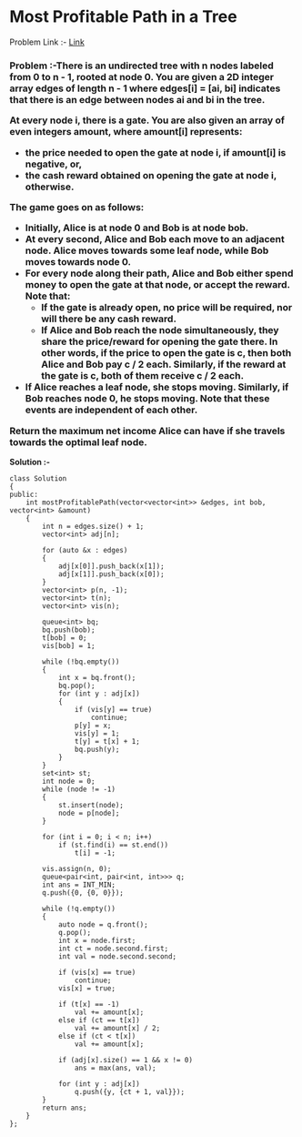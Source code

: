 # Most Profitable Path in a Tree

Problem Link :- [Link](https://leetcode.com/problems/most-profitable-path-in-a-tree/)


<h3>

Problem :-There is an undirected tree with n nodes labeled from 0 to n - 1, rooted at node 0. You are given a 2D integer array edges of length n - 1 where edges[i] = [ai, bi] indicates that there is an edge between nodes ai and bi in the tree.

At every node i, there is a gate. You are also given an array of even integers amount, where amount[i] represents:

  * the price needed to open the gate at node i, if amount[i] is negative, or,
  * the cash reward obtained on opening the gate at node i, otherwise.
  
  
The game goes on as follows:

  * Initially, Alice is at node 0 and Bob is at node bob.
  * At every second, Alice and Bob each move to an adjacent node. Alice moves towards some leaf node, while Bob moves towards node 0.
  * For every node along their path, Alice and Bob either spend money to open the gate at that node, or accept the reward. Note that:
     * If the gate is already open, no price will be required, nor will there be any cash reward.
     * If Alice and Bob reach the node simultaneously, they share the price/reward for opening the gate there. In other words, if the price to open the gate is c, then both Alice and Bob pay c / 2 each. Similarly, if the reward at the gate is c, both of them receive c / 2 each.
  * If Alice reaches a leaf node, she stops moving. Similarly, if Bob reaches node 0, he stops moving. Note that these events are independent of each other.
  
Return the maximum net income Alice can have if she travels towards the optimal leaf node. 

 </h3> 
  


**Solution :-**

```
class Solution
{
public:
    int mostProfitablePath(vector<vector<int>> &edges, int bob, vector<int> &amount)
    {
        int n = edges.size() + 1;
        vector<int> adj[n];

        for (auto &x : edges)
        {
            adj[x[0]].push_back(x[1]);
            adj[x[1]].push_back(x[0]);
        }
        vector<int> p(n, -1); 
        vector<int> t(n);   
        vector<int> vis(n);   

        queue<int> bq;
        bq.push(bob);
        t[bob] = 0;
        vis[bob] = 1;

        while (!bq.empty())
        {
            int x = bq.front();
            bq.pop();
            for (int y : adj[x])
            {
                if (vis[y] == true)
                    continue;
                p[y] = x;
                vis[y] = 1;
                t[y] = t[x] + 1;
                bq.push(y);
            }
        }
        set<int> st; 
        int node = 0;
        while (node != -1)
        {
            st.insert(node);
            node = p[node];
        }
    
        for (int i = 0; i < n; i++)
            if (st.find(i) == st.end())
                t[i] = -1;

        vis.assign(n, 0);
        queue<pair<int, pair<int, int>>> q;
        int ans = INT_MIN;
        q.push({0, {0, 0}});

        while (!q.empty())
        {
            auto node = q.front();
            q.pop();
            int x = node.first;        
            int ct = node.second.first;   
            int val = node.second.second; 

            if (vis[x] == true)
                continue;
            vis[x] = true;

            if (t[x] == -1)            
                val += amount[x];
            else if (ct == t[x])        
                val += amount[x] / 2;
            else if (ct < t[x])       
                val += amount[x];

            if (adj[x].size() == 1 && x != 0) 
                ans = max(ans, val);

            for (int y : adj[x])
                q.push({y, {ct + 1, val}});
        }
        return ans;
    }
};
```
